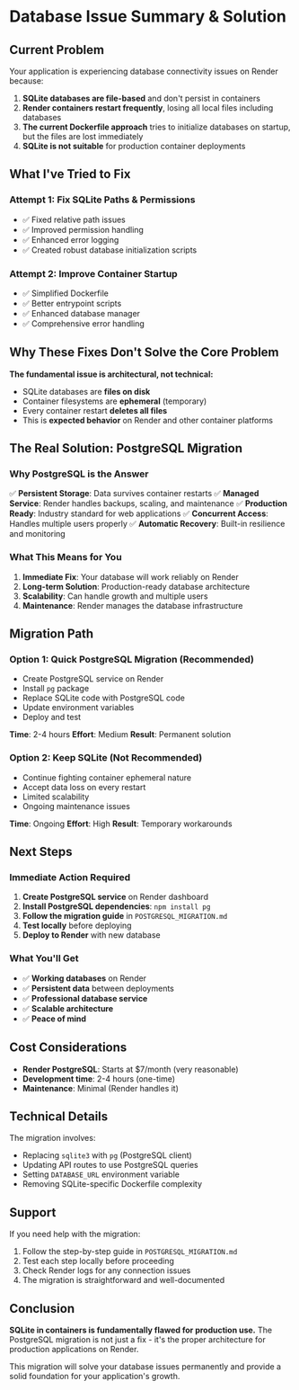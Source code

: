 # Database Issue Summary & Solution

## Current Problem

Your application is experiencing database connectivity issues on Render because:

1. **SQLite databases are file-based** and don't persist in containers
2. **Render containers restart frequently**, losing all local files including databases
3. **The current Dockerfile approach** tries to initialize databases on startup, but the files are lost immediately
4. **SQLite is not suitable** for production container deployments

## What I've Tried to Fix

### Attempt 1: Fix SQLite Paths & Permissions
- ✅ Fixed relative path issues
- ✅ Improved permission handling
- ✅ Enhanced error logging
- ✅ Created robust database initialization scripts

### Attempt 2: Improve Container Startup
- ✅ Simplified Dockerfile
- ✅ Better entrypoint scripts
- ✅ Enhanced database manager
- ✅ Comprehensive error handling

## Why These Fixes Don't Solve the Core Problem

**The fundamental issue is architectural, not technical:**

- SQLite databases are **files on disk**
- Container filesystems are **ephemeral** (temporary)
- Every container restart **deletes all files**
- This is **expected behavior** on Render and other container platforms

## The Real Solution: PostgreSQL Migration

### Why PostgreSQL is the Answer

✅ **Persistent Storage**: Data survives container restarts
✅ **Managed Service**: Render handles backups, scaling, and maintenance
✅ **Production Ready**: Industry standard for web applications
✅ **Concurrent Access**: Handles multiple users properly
✅ **Automatic Recovery**: Built-in resilience and monitoring

### What This Means for You

1. **Immediate Fix**: Your database will work reliably on Render
2. **Long-term Solution**: Production-ready database architecture
3. **Scalability**: Can handle growth and multiple users
4. **Maintenance**: Render manages the database infrastructure

## Migration Path

### Option 1: Quick PostgreSQL Migration (Recommended)
- Create PostgreSQL service on Render
- Install `pg` package
- Replace SQLite code with PostgreSQL code
- Update environment variables
- Deploy and test

**Time**: 2-4 hours
**Effort**: Medium
**Result**: Permanent solution

### Option 2: Keep SQLite (Not Recommended)
- Continue fighting container ephemeral nature
- Accept data loss on every restart
- Limited scalability
- Ongoing maintenance issues

**Time**: Ongoing
**Effort**: High
**Result**: Temporary workarounds

## Next Steps

### Immediate Action Required

1. **Create PostgreSQL service** on Render dashboard
2. **Install PostgreSQL dependencies**: `npm install pg`
3. **Follow the migration guide** in `POSTGRESQL_MIGRATION.md`
4. **Test locally** before deploying
5. **Deploy to Render** with new database

### What You'll Get

- ✅ **Working databases** on Render
- ✅ **Persistent data** between deployments
- ✅ **Professional database service**
- ✅ **Scalable architecture**
- ✅ **Peace of mind**

## Cost Considerations

- **Render PostgreSQL**: Starts at $7/month (very reasonable)
- **Development time**: 2-4 hours (one-time)
- **Maintenance**: Minimal (Render handles it)

## Technical Details

The migration involves:
- Replacing `sqlite3` with `pg` (PostgreSQL client)
- Updating API routes to use PostgreSQL queries
- Setting `DATABASE_URL` environment variable
- Removing SQLite-specific Dockerfile complexity

## Support

If you need help with the migration:
1. Follow the step-by-step guide in `POSTGRESQL_MIGRATION.md`
2. Test each step locally before proceeding
3. Check Render logs for any connection issues
4. The migration is straightforward and well-documented

## Conclusion

**SQLite in containers is fundamentally flawed for production use.** The PostgreSQL migration is not just a fix - it's the proper architecture for production applications on Render.

This migration will solve your database issues permanently and provide a solid foundation for your application's growth.
